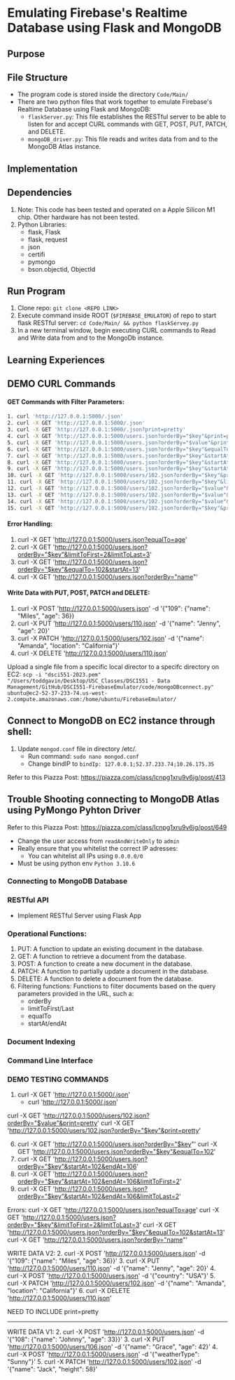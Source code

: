 # Emulating Firebase's Realtime Database using Flask and MongoDB

## Purpose

## File Structure
- The program code is stored inside the directory `Code/Main/`
- There are two python files that work together to emulate Firebase's Realtime Database using Flask and MongoDB:
    - `flaskServer.py`: This file establishes the RESTful server to be able to listen for and accept CURL commands with GET, POST, PUT, PATCH, and DELETE.
    - `mongoDB_driver.py`: This file reads and writes data from and to the MongoDB Atlas instance.

## Implementation

## Dependencies
1. Note: This code has been tested and operated on a Apple Silicon M1 chip. Other hardware has not been tested.
2. Python Libraries:
    - flask, Flask
    - flask, request
    - json
    - certifi
    - pymongo
    - bson.objectid, ObjectId

## Run Program
1. Clone repo: `git clone <REPO LINK>`
2. Execute command inside ROOT (`$FIREBASE_EMULATOR`) of repo to start flask RESTful server: `cd Code/Main/ && python flaskServey.py`
3. In a new terminal window, begin executing CURL commands to Read and Write data from and to the MongoDb instance.

## Learning Experiences

## DEMO CURL Commands

#### GET Commands with Filter Parameters:
```sh
1. curl 'http://127.0.0.1:5000/.json'
2. curl -X GET 'http://127.0.0.1:5000/.json'
3. curl -X GET 'http://127.0.0.1:5000/.json?print=pretty'
4. curl -X GET 'http://127.0.0.1:5000/users.json?orderBy="$key"&print=pretty'
5. curl -X GET 'http://127.0.0.1:5000/users.json?orderBy="$value"&print=pretty'
6. curl -X GET 'http://127.0.0.1:5000/users.json?orderBy="$key"&equalTo=102'
7. curl -X GET 'http://127.0.0.1:5000/users.json?orderBy="$key"&startAt=102&endAt=106'
8. curl -X GET 'http://127.0.0.1:5000/users.json?orderBy="$key"&startAt=102&endAt=106&limitToFirst=2'
9. curl -X GET 'http://127.0.0.1:5000/users.json?orderBy="$key"&startAt=102&endAt=106&limitToLast=2'
10. curl -X GET 'http://127.0.0.1:5000/users/102.json?orderBy="$key"&print=pretty'
11. curl -X GET 'http://127.0.0.1:5000/users/102.json?orderBy="$key"&limitToFirst=2&print=pretty'
12. curl -X GET 'http://127.0.0.1:5000/users/102.json?orderBy="$value"&print=pretty'
13. curl -X GET 'http://127.0.0.1:5000/users/102.json?orderBy="$value"&startAt=30&print=pretty'
14. curl -X GET 'http://127.0.0.1:5000/users/102.json?orderBy="$value"&limitToFirst=2&startAt=30&print=pretty'
15. curl -X GET 'http://127.0.0.1:5000/users/102.json?orderBy="$key"&print=pretty'
```

#### Error Handling:
1. curl -X GET 'http://127.0.0.1:5000/users.json?equalTo=age'
2. curl -X GET 'http://127.0.0.1:5000/users.json?orderBy="$key"&limitToFirst=2&limitToLast=3'
3. curl -X GET 'http://127.0.0.1:5000/users.json?orderBy="$key"&equalTo=102&startAt=13'
4. curl -X GET 'http://127.0.0.1:5000/users.json?orderBy="name"'

#### Write Data with PUT, POST, PATCH and DELETE:
1. curl -X POST 'http://127.0.0.1:5000/users.json' -d '{"109": {"name": "Miles", "age": 36}}
2. curl -X PUT 'http://127.0.0.1:5000/users/110.json' -d '{"name": "Jenny", "age": 20}'
3. curl -X PATCH 'http://127.0.0.1:5000/users/102.json' -d '{"name": "Amanda", "location": "California"}'
4. curl -X DELETE 'http://127.0.0.1:5000/users/110.json'


































Upload a single file from a specific local director to a specifc directory on EC2:
`scp -i "dsci551-2023.pem" "/Users/toddgavin/Desktop/USC_Classes/DSCI551 - Data Management/GitHub/DSCI551-FirebaseEmulator/code/mongoDBconnect.py" ubuntu@ec2-52-37-233-74.us-west-2.compute.amazonaws.com:/home/ubuntu/FirebaseEmulator/`

## Connect to MongoDB on EC2 instance through shell:
1. Update `mongod.conf` file in directory /etc/. 
    - Run command: `sudo nano mongod.conf`
    - Change bindIP to `bindIp: 127.0.0.1;52.37.233.74;10.26.175.35`

Refer to this Piazza Post: https://piazza.com/class/lcnpg1xru9v6jg/post/413 

## Trouble Shooting connecting to MongoDB Atlas using PyMongo Pyhton Driver
Refer to this Piazza Post: https://piazza.com/class/lcnpg1xru9v6jg/post/649
- Change the user access from `readAndWriteOnly` to `admin`
- Really ensure that you whitelist the correct IP adresses:
    - You can whitelist all IPs using `0.0.0.0/0`
- Must be using python env `Python 3.10.6`

### Connecting to MongoDB Database

### RESTful API
- Implement RESTful Server using Flask App

### Operational Functions:
1. PUT: A function to update an existing document in the database. 
3. GET: A function to retrieve a document from the database. 
3. POST: A function to create a new document in the database. 
4. PATCH: A function to partially update a document in the database. 
5. DELETE: A function to delete a document from the database. 
6. Filtering functions: Functions to filter documents based on the query parameters provided in the URL, such a:
    - orderBy
    - limitToFirst/Last
    - equalTo
    - startAt/endAt

### Document Indexing


### Command Line Interface

### DEMO TESTING COMMANDS
1. curl -X GET 'http://127.0.0.1:5000/.json'
    - curl 'http://127.0.0.1:5000/.json'

curl -X GET 'http://127.0.0.1:5000/users/102.json?orderBy="$value"&print=pretty'
curl -X GET 'http://127.0.0.1:5000/users/102.json?orderBy="$key"&print=pretty'

6. curl -X GET 'http://127.0.0.1:5000/users.json?orderBy="$key"'
   curl -X GET 'http://127.0.0.1:5000/users.json?orderBy="$key"&equalTo=102'
7. curl -X GET 'http://127.0.0.1:5000/users.json?orderBy="$key"&startAt=102&endAt=106'
8. curl -X GET 'http://127.0.0.1:5000/users.json?orderBy="$key"&startAt=102&endAt=106&limitToFirst=2'
9. curl -X GET 'http://127.0.0.1:5000/users.json?orderBy="$key"&startAt=102&endAt=106&limitToLast=2'

Errors:
curl -X GET 'http://127.0.0.1:5000/users.json?equalTo=age'
curl -X GET 'http://127.0.0.1:5000/users.json?orderBy="$key"&limitToFirst=2&limitToLast=3'
curl -X GET 'http://127.0.0.1:5000/users.json?orderBy="$key"&equalTo=102&startAt=13'
curl -X GET 'http://127.0.0.1:5000/users.json?orderBy="name"'

WRITE DATA V2:
2. curl -X POST 'http://127.0.0.1:5000/users.json' -d '{"109": {"name": "Miles", "age": 36}}'
3. curl -X PUT 'http://127.0.0.1:5000/users/110.json' -d '{"name": "Jenny", "age": 20}'
4. curl -X POST 'http://127.0.0.1:5000/users.json' -d '{"country": "USA"}'
5. curl -X PATCH 'http://127.0.0.1:5000/users/102.json' -d '{"name": "Amanda", "location": "California"}'
6. curl -X DELETE 'http://127.0.0.1:5000/users/110.json'

NEED TO INCLUDE print=pretty

---------------------------------------------

WRITE DATA V1:
2. curl -X POST 'http://127.0.0.1:5000/users.json' -d '{"108": {"name": "Johnny", "age": 33}}'
3. curl -X PUT 'http://127.0.0.1:5000/users/106.json' -d '{"name": "Grace", "age": 42}'
4. curl -X POST 'http://127.0.0.1:5000/users.json' -d '{"weatherType": "Sunny"}'
5. curl -X PATCH 'http://127.0.0.1:5000/users/102.json' -d '{"name": "Jack", "height": 58}'


